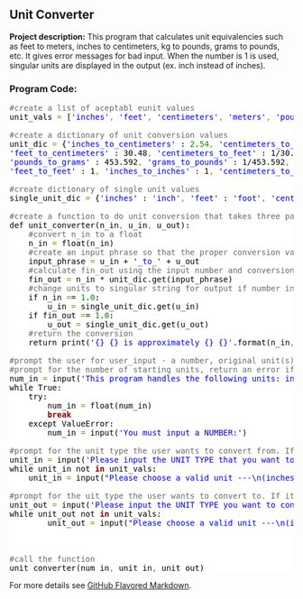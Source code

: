 ## Unit Converter

**Project description:** 
This program that calculates unit equivalencies such as feet to meters,
inches to centimeters, kg to pounds, grams to pounds, etc. It gives error messages for bad input. When the number is 1 is used,
singular units are displayed in the output (ex. inch instead of inches).

### Program Code:

<pre style='color:#000000;background:#ffffff;'><span style='color:#696969; '>#create a list of aceptabl eunit values</span>
unit_vals <span style='color:#808030; '>=</span> [<span style='color:#0000e6; '>'inches'</span><span style='color:#808030; '>,</span> <span style='color:#0000e6; '>'feet'</span><span style='color:#808030; '>,</span> <span style='color:#0000e6; '>'centimeters'</span><span style='color:#808030; '>,</span> <span style='color:#0000e6; '>'meters'</span><span style='color:#808030; '>,</span> <span style='color:#0000e6; '>'pounds'</span><span style='color:#808030; '>,</span> <span style='color:#0000e6; '>'grams'</span><span style='color:#808030; '>,</span> <span style='color:#0000e6; '>'kilograms'</span>]

<span style='color:#696969; '>#create a dictionary of unit conversion values</span>
unit_dic <span style='color:#808030; '>=</span> {<span style='color:#0000e6; '>'inches_to_centimeters'</span> : <span style='color:#008c00; '>2</span>.<span style='color:#008c00; '>54</span><span style='color:#808030; '>,</span> <span style='color:#0000e6; '>'centimeters_to_inches'</span> : <span style='color:#008c00; '>1</span>/<span style='color:#008c00; '>2</span>.<span style='color:#008c00; '>54</span><span style='color:#808030; '>,</span> <span style='color:#0000e6; '>'feet_to_inches'</span> : <span style='color:#008c00; '>12</span><span style='color:#808030; '>,</span> <span style='color:#0000e6; '>'inches_to_feet'</span> : <span style='color:#008c00; '>1</span>/<span style='color:#008c00; '>12</span><span style='color:#808030; '>,</span> <span style='color:#0000e6; '>'meters_to_inches'</span> : <span style='color:#008c00; '>39</span>.<span style='color:#008c00; '>9071</span><span style='color:#808030; '>,</span> <span style='color:#0000e6; '>'inches_to_meters'</span> : <span style='color:#008c00; '>1</span>/<span style='color:#008c00; '>39</span>.<span style='color:#008c00; '>9071</span><span style='color:#808030; '>,</span>
<span style='color:#0000e6; '>'feet_to_centimeters'</span> : 30.48<span style='color:#808030; '>,</span> <span style='color:#0000e6; '>'centimeters_to_feet'</span> : 1/30.48<span style='color:#808030; '>,</span> <span style='color:#0000e6; '>'meters_to_centimeters'</span> : 100<span style='color:#808030; '>,</span> <span style='color:#0000e6; '>'centimeters_to_meters'</span> : 1/100<span style='color:#808030; '>,</span> <span style='color:#0000e6; '>'meters_to_feet'</span> : 3.28084<span style='color:#808030; '>,</span> <span style='color:#0000e6; '>'feet_to_meters'</span> : 1/3.28084<span style='color:#808030; '>,</span>
<span style='color:#0000e6; '>'pounds_to_grams'</span> : 453.592<span style='color:#808030; '>,</span> <span style='color:#0000e6; '>'grams_to_pounds'</span> : 1/453.592<span style='color:#808030; '>,</span> <span style='color:#0000e6; '>'kilograms_to_pounds'</span> : 2.20462<span style='color:#808030; '>,</span> <span style='color:#0000e6; '>'pounds_to_kilograms'</span> : 1/2.20462<span style='color:#808030; '>,</span> <span style='color:#0000e6; '>'kilograms_to_grams'</span> : 1000<span style='color:#808030; '>,</span> <span style='color:#0000e6; '>'gram_to_kilograms'</span> : 1/1000<span style='color:#808030; '>,</span>
<span style='color:#0000e6; '>'feet_to_feet'</span> : 1<span style='color:#808030; '>,</span> <span style='color:#0000e6; '>'inches_to_inches'</span> : 1<span style='color:#808030; '>,</span> <span style='color:#0000e6; '>'centimeters_to_centimeters'</span> : 1<span style='color:#808030; '>,</span> <span style='color:#0000e6; '>'meters_to_meters'</span> : 1<span style='color:#808030; '>,</span> <span style='color:#0000e6; '>'pound_to_pound'</span> : 1<span style='color:#808030; '>,</span> <span style='color:#0000e6; '>'grams_to_grams'</span> : 1<span style='color:#808030; '>,</span> <span style='color:#0000e6; '>'kilograms_to_kilograms'</span> : 1}

<span style='color:#696969; '>#create dictionary of single unit values</span>
single_unit_dic <span style='color:#808030; '>=</span> {<span style='color:#0000e6; '>'inches'</span> : <span style='color:#0000e6; '>'inch'</span><span style='color:#808030; '>,</span> <span style='color:#0000e6; '>'feet'</span> : <span style='color:#0000e6; '>'foot'</span><span style='color:#808030; '>,</span> <span style='color:#0000e6; '>'centimeters'</span> : <span style='color:#0000e6; '>'centimeter'</span><span style='color:#808030; '>,</span> <span style='color:#0000e6; '>'meters'</span> : <span style='color:#0000e6; '>'meter'</span><span style='color:#808030; '>,</span> <span style='color:#0000e6; '>'pounds'</span> : <span style='color:#0000e6; '>'pound'</span><span style='color:#808030; '>,</span> <span style='color:#0000e6; '>'grams'</span> : <span style='color:#0000e6; '>'gram'</span><span style='color:#808030; '>,</span> <span style='color:#0000e6; '>'kilograms'</span> : <span style='color:#0000e6; '>'kilogram'</span>}

<span style='color:#696969; '>#create a function to do unit conversion that takes three parameters (n_in, u_in, u_out)</span>
def unit_converter(n_in<span style='color:#808030; '>,</span> u_in<span style='color:#808030; '>,</span> u_out):
<span style='color:#696969; '>&#xa0;&#xa0;&#xa0;&#xa0;#convert n_in to a float</span>
    n_in <span style='color:#808030; '>=</span> float(n_in)
<span style='color:#696969; '>&#xa0;&#xa0;&#xa0;&#xa0;#create an input phrase so that the proper conversion value can be obtained from the unit_dic</span>
    input_phrase <span style='color:#808030; '>=</span> u_in + <span style='color:#0000e6; '>'_to_'</span> + u_out
<span style='color:#696969; '>&#xa0;&#xa0;&#xa0;&#xa0;#calculate fin_out using the input number and conversion value</span>
    fin_out <span style='color:#808030; '>=</span> n_in * unit_dic.get(input_phrase)
<span style='color:#696969; '>&#xa0;&#xa0;&#xa0;&#xa0;#change units to singular string for output if number in front of unit is 1</span>
    if n_in <span style='color:#808030; '>=</span>= <span style='color:#008c00; '>1</span>.<span style='color:#008c00; '>0</span>:
        u_in <span style='color:#808030; '>=</span> single_unit_dic.get(u_in)
    if fin_out <span style='color:#808030; '>=</span>= <span style='color:#008c00; '>1</span>.<span style='color:#008c00; '>0</span>:
        u_out <span style='color:#808030; '>=</span> single_unit_dic.get(u_out)
<span style='color:#696969; '>&#xa0;&#xa0;&#xa0;&#xa0;#return the conversion</span>
    return print(<span style='color:#0000e6; '>'{} {} is approximately {} {}'</span>.format(n_in<span style='color:#808030; '>,</span> u_in<span style='color:#808030; '>,</span> fin_out<span style='color:#808030; '>,</span> u_out))

<span style='color:#696969; '>#prompt the user for user_input - a number, original unit(s) and outputs, give error message for bad inputs and re-prompt, make sure the same unit type can't be entered for unit_in and unit_out</span>
<span style='color:#696969; '>#prompt for the number of starting units, return an error if it is not a number</span>
num_in <span style='color:#808030; '>=</span> input(<span style='color:#0000e6; '>'This program handles the following units: inches, feet, centimeters, meters, pounds, grams, and kilograms)\nPlease enter the NUMBER of units for the unit you are converting from:\n'</span>)
while True:
    try:
        num_in <span style='color:#808030; '>=</span> float(num_in)
        <span style='color:#800000; font-weight:bold; '>break</span>
    except ValueError:
        num_in <span style='color:#808030; '>=</span> input(<span style='color:#0000e6; '>'You must input a NUMBER:'</span>)

<span style='color:#696969; '>#prompt for the unit type the user wants to convert from. If it is not a valid unit, re-prompt</span>
unit_in <span style='color:#808030; '>=</span> input(<span style='color:#0000e6; '>'Please input the UNIT TYPE that you want to convert FROM:\n'</span>).lower()
while unit_in not <span style='color:#800000; font-weight:bold; '>in</span> unit_vals:
    unit_in <span style='color:#808030; '>=</span> input(<span style='color:#0000e6; '>"Please choose a valid unit ---\n(inches, feet, centimeters, meters, pounds, grams, kilograms)\nunit:"</span>).lower()

<span style='color:#696969; '>#prompt for the uit type the user wants to convert to. If it is not a valid unit or the same unit as the unit_in, re-prompt the user</span>
unit_out <span style='color:#808030; '>=</span> input(<span style='color:#0000e6; '>'Please input the UNIT TYPE you want to convert TO:'</span>).lower()
while unit_out not <span style='color:#800000; font-weight:bold; '>in</span> unit_vals:
        unit_out <span style='color:#808030; '>=</span> input(<span style='color:#0000e6; '>"Please choose a valid unit ---\n(inches, feet, centimeters, meters, pounds, grams, kilograms)\nunit:"</span>).lower()
        


<span style='color:#696969; '>#call the function</span>
unit_converter(num_in<span style='color:#808030; '>,</span> unit_in<span style='color:#808030; '>,</span> unit_out)
</pre>
<!--Created using ToHtml.com on 2020-01-12 17:27:26 UTC -->

For more details see [GitHub Flavored Markdown](https://guides.github.com/features/mastering-markdown/).
